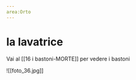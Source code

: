 ```yaml
---
area:Orto
---
```

# la lavatrice

Vai al [[16 i bastoni-MORTE]] per vedere i bastoni

![[foto_36.jpg]]